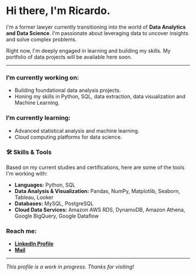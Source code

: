 # Hi there, I'm Ricardo.

I'm a former lawyer currently transitioning into the world of **Data Analytics and Data Science**. I'm passionate about leveraging data to uncover insights and solve complex problems.

Right now, I'm deeply engaged in learning and building my skills. My portfolio of data projects will be available here soon.

---

###  I’m currently working on:
- Building foundational data analysis projects.
- Honing my skills in Python, SQL, data extraction, data visualization and Machine Learning.

###  I’m currently learning:
- Advanced statistical analysis and machine learning.
- Cloud computing platforms for data science.

### 🛠 Skills & Tools

Based on my current studies and certifications, here are some of the tools I'm working with:

* **Languages:** Python, SQL
* **Data Analysis & Visualization:** Pandas, NumPy, Matplotlib, Seaborn, Tableau, Looker
* **Databases:** MySQL, PostgreSQL
* **Cloud Data Services:** Amazon AWS RDS, DynamoDB, Amazon Athena, Google BigQuery, Google Dataflow

###  Reach me:
- **[LinkedIn Profile](https://www.linkedin.com/in/ricardourdanetacastro/)**
- **[Mail](mailto:ricardourdanetacastro@gmail.com)**
  
---
*This profile is a work in progress. Thanks for visiting!*
